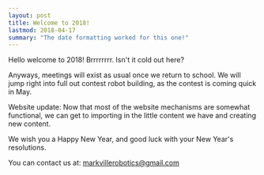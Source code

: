 ```yaml
---
layout: post
title: Welcome to 2018!
lastmod: 2018-04-17
summary: "The date formatting worked for this one!"
---
```

Hello welcome to 2018!
Brrrrrrrr. Isn't it cold out here?

Anyways, meetings will exist as usual once we return to school. We will jump right into full out contest robot building, as the contest is coming quick in May. 

Website update: Now that most of the website mechanisms are somewhat functional, we can get to importing in the little content we have and creating new content.

We wish you a Happy New Year, and good luck with your New Year's resolutions.

You can contact us at: [markvillerobotics@gmail.com]({markvillerobotics@gmail.com})
